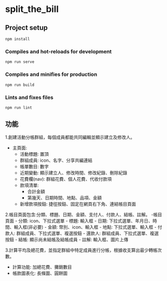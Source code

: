 # split_the_bill

## Project setup
```
npm install
```

### Compiles and hot-reloads for development
```
npm run serve
```

### Compiles and minifies for production
```
npm run build
```

### Lints and fixes files
```
npm run lint
```

## 功能

1.創建活動分帳群組，每個成員都能共同編輯並顯示建立及修改人。
  - 主頁面:
    - 活動標題: 置頂
    - 群組成員: icon、名字、分享共編連結
    - 帳單數目: 數字
    - 近期變動: 顯示建立人、修改時間、修改紀錄、刪除紀錄
    - 花費欄(nav): 群組花費、個人花費、代收付款項
    - 款項清單:
      - 合計金額
      - 第幾天、日期時間、地點、品項、金額
    - 新增款項按鈕: 捷徑按鈕、固定在網頁右下角、連結帳目頁面

2.帳目頁面包含:分類、標題、日期、金額、支付人、付款人、結帳、註解。
  -帳目頁面
    - 分類: icon、下拉式選單
    - 標題: 輸入框
    - 日期: 下拉式選單、年月日、時間、輸入框(非必要)
    - 金額: 幣別、icon、輸入框
    - 地點: 下拉式選單、輸入框
    - 付款人: 群組成員、下拉式選單、複選按鈕
    - 還款人: 群組成員、下拉式選單、複選按鈕
    - 結帳: 顯示尚未結帳及結帳成員
    - 註解: 輸入框、圖片上傳 


3.計算平均及總花費，並指定群組中特定成員進行分帳，根據收支算出最少轉帳次數。
  - 計算功能: 加總花費、攤銷數目
  - 帳款圖表化: 長條圖、圓餅圖


